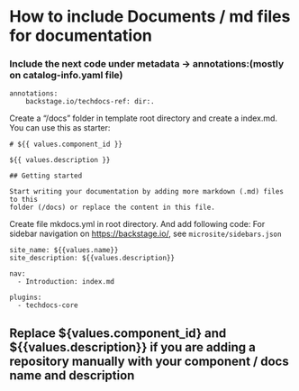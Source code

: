 # How to include Documents / md files for documentation

### Include the next code under metadata -> annotations:(mostly on catalog-info.yaml file)

```
annotations:
    backstage.io/techdocs-ref: dir:.
```

Create a “/docs” folder in template root directory and create a index.md. You can use this as starter:

```
# ${{ values.component_id }}

${{ values.description }}

## Getting started

Start writing your documentation by adding more markdown (.md) files to this
folder (/docs) or replace the content in this file.
```

Create file mkdocs.yml in root directory. And add following code:
For sidebar navigation on https://backstage.io/, see `microsite/sidebars.json`

```
site_name: ${{values.name}}
site_description: ${{values.description}}

nav:
  - Introduction: index.md

plugins:
  - techdocs-core
```


## Replace ${values.component_id} and ${{values.description}} if you are adding a repository manually with your component / docs name and description